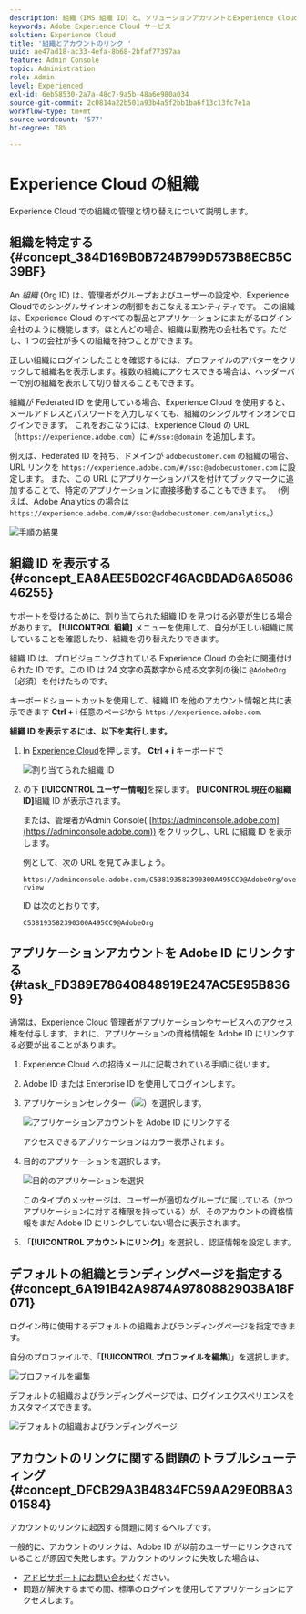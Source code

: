 ```yaml
---
description: 組織（IMS 組織 ID）と、ソリューションアカウントとExperience Cloudのリンクについて説明します。
keywords: Adobe Experience Cloud サービス
solution: Experience Cloud
title: '組織とアカウントのリンク '
uuid: ae47ad18-ac33-4efa-8b68-2bfaf77397aa
feature: Admin Console
topic: Administration
role: Admin
level: Experienced
exl-id: 6eb58530-2a7a-48c7-9a5b-48a6e980a034
source-git-commit: 2c0814a22b501a93b4a5f2bb1ba6f13c13fc7e1a
workflow-type: tm+mt
source-wordcount: '577'
ht-degree: 78%

---
```


# Experience Cloud の組織

Experience Cloud での組織の管理と切り替えについて説明します。

## 組織を特定する {#concept_384D169B0B724B799D573B8ECB5C39BF}

An *組織* (Org ID) は、管理者がグループおよびユーザーの設定や、Experience Cloudでのシングルサインオンの制御をおこなえるエンティティです。 この組織は、Experience Cloud のすべての製品とアプリケーションにまたがるログイン会社のように機能します。ほとんどの場合、組織は勤務先の会社名です。ただし、1 つの会社が多くの組織を持つことができます。

正しい組織にログインしたことを確認するには、プロファイルのアバターをクリックして組織名を表示します。複数の組織にアクセスできる場合は、ヘッダーバーで別の組織を表示して切り替えることもできます。

組織が Federated ID を使用している場合、Experience Cloud を使用すると、メールアドレスとパスワードを入力しなくても、組織のシングルサインオンでログインできます。 これをおこなうには、Experience Cloud の URL（`https://experience.adobe.com`）に `#/sso:@domain` を追加します。

例えば、Federated ID を持ち、ドメインが `adobecustomer.com` の組織の場合、URL リンクを `https://experience.adobe.com/#/sso:@adobecustomer.com` に設定します。 また、この URL にアプリケーションパスを付けてブックマークに追加することで、特定のアプリケーションに直接移動することもできます。 （例えば、Adobe Analytics の場合は `https://experience.adobe.com/#/sso:@adobecustomer.com/analytics`。）

![手順の結果](assets/organization-switch.png)

## 組織 ID を表示する {#concept_EA8AEE5B02CF46ACBDAD6A8508646255}

サポートを受けるために、割り当てられた組織 ID を見つける必要が生じる場合があります。 **[!UICONTROL 組織]** メニューを使用して、自分が正しい組織に属していることを確認したり、組織を切り替えたりできます。

組織 ID は、プロビジョニングされている Experience Cloud の会社に関連付けられた ID です。この ID は 24 文字の英数字から成る文字列の後に `@AdobeOrg`（必須）を付けたものです。

キーボードショートカットを使用して、組織 ID を他のアカウント情報と共に表示できます **Ctrl + i** 任意のページから `https://experience.adobe.com`.

**組織 ID を表示するには、以下を実行します。**

1. In [Experience Cloud](https://experience.adobe.com.)を押します。 **Ctrl + i** キーボードで

   ![割り当てられた組織 ID](assets/assigned-organization.png)

1. の下 **[!UICONTROL ユーザー情報]**&#x200B;を探します。 **[!UICONTROL 現在の組織 ID]**&#x200B;組織 ID が表示されます。

   または、管理者がAdmin Console( [https://adminconsole.adobe.com](https://adminconsole.adobe.com)) をクリックし、URL に組織 ID を表示します。

   例として、次の URL を見てみましょう。

   `https://adminconsole.adobe.com/C538193582390300A495CC9@AdobeOrg/overview`

   ID は次のとおりです。

   `C538193582390300A495CC9@AdobeOrg`

## アプリケーションアカウントを Adobe ID にリンクする {#task_FD389E78640848919E247AC5E95B8369}

通常は、Experience Cloud 管理者がアプリケーションやサービスへのアクセス権を付与します。まれに、アプリケーションの資格情報を Adobe ID にリンクする必要が出ることがあります。

1. Experience Cloud への招待メールに記載されている手順に従います。
1. Adobe ID または Enterprise ID を使用してログインします。
1. アプリケーションセレクター（![](assets/menu-icon.png)）を選択します。

   ![アプリケーションアカウントを Adobe ID にリンクする](assets/solutions-active.png)

   アクセスできるアプリケーションはカラー表示されます。
1. 目的のアプリケーションを選択します。

   ![目的のアプリケーションを選択](assets/analytics-link-accounts.png)

   このタイプのメッセージは、ユーザーが適切なグループに属している（かつアプリケーションに対する権限を持っている）が、そのアカウントの資格情報をまだ Adobe ID にリンクしていない場合に表示されます。
1. 「**[!UICONTROL アカウントにリンク]**」を選択し、認証情報を設定します。

## デフォルトの組織とランディングページを指定する {#concept_6A191B42A9874A9780882903BA18F071}

ログイン時に使用するデフォルトの組織およびランディングページを指定できます。

自分のプロファイルで、「**[!UICONTROL プロファイルを編集]**」を選択します。

![プロファイルを編集](assets/edit-profile.png)

デフォルトの組織およびランディングページでは、ログインエクスペリエンスをカスタマイズできます。

![デフォルトの組織およびランディングページ](assets/default-organization.png)

## アカウントのリンクに関する問題のトラブルシューティング {#concept_DFCB29A3B4834FC59AA29E0BBA301584}

アカウントのリンクに起因する問題に関するヘルプです。

一般的に、アカウントのリンクは、Adobe ID が以前のユーザーにリンクされていることが原因で失敗します。アカウントのリンクに失敗した場合は、

* [アドビサポートにお問い合わせ](https://experienceleague.adobe.com/?support-solution=General&amp;lang=ja#support)ください。
* 問題が解決するまでの間、標準のログインを使用してアプリケーションにアクセスします。
